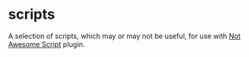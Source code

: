 # scripts
A selection of scripts, which may or may not be useful, for use with [Not Awesome Script](https://github.com/NotAwesome2/Not-Awesome-Script) plugin.